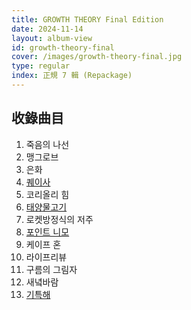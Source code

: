```yaml
---
title: GROWTH THEORY Final Edition
date: 2024-11-14
layout: album-view
id: growth-theory-final
cover: /images/growth-theory-final.jpg
type: regular
index: 正規 7 輯 (Repackage)
---
```


## 收錄曲目

1. 죽음의 나선
2. 맹그로브
3. 은화
4. [퀘이사](/growth-theory-final/quasar/)
5. 코리올리 힘
6. [태양물고기](/growth-theory/sunfish/)
7. 로켓방정식의 저주
8. [포인트 니모](/growth-theory-final/point-nemo/)
9. 케이프 혼
10. 라이프리뷰
11. 구름의 그림자
12. 새녘바람
13. [기특해](/growth-theory-final/give-it-up/)
